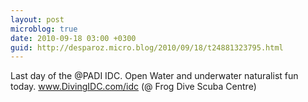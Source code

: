 ```yaml
---
layout: post
microblog: true
date: 2010-09-18 03:00 +0300
guid: http://desparoz.micro.blog/2010/09/18/t24881323795.html
---
```

Last day of the @PADI IDC. Open Water and underwater naturalist fun today. www.DivingIDC.com/idc (@ Frog Dive Scuba Centre)
